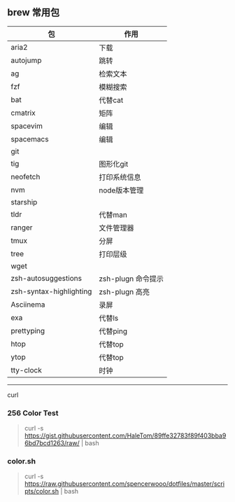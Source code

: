 ## brew 常用包

| 包                      | 作用               |
| ----------------------- | ------------------ |
| aria2                   | 下载               |
| autojump                | 跳转               |
| ag                      | 检索文本           |
| fzf                     | 模糊搜索           |
| bat                     | 代替cat            |
| cmatrix                 | 矩阵               |
| spacevim                | 编辑               |
| spacemacs               | 编辑               |
| git                     |                    |
| tig                     | 图形化git          |
| neofetch                | 打印系统信息       |
| nvm                     | node版本管理       |
| starship                |                    |
| tldr                    | 代替man            |
| ranger                  | 文件管理器         |
| tmux                    | 分屏               |
| tree                    | 打印层级           |
| wget                    |                    |
| zsh-autosuggestions     | zsh-plugn 命令提示 |
| zsh-syntax-highlighting | zsh-plugn 高亮     |
| Asciinema               | 录屏               |
| exa                     | 代替ls             |
| prettyping              | 代替ping           |
| htop                    | 代替top            |
| ytop                    | 代替top            |
| tty-clock               | 时钟               |
---

curl

### 256 Color Test
> curl -s https://gist.githubusercontent.com/HaleTom/89ffe32783f89f403bba96bd7bcd1263/raw/ | bash

### color.sh
>curl -s https://raw.githubusercontent.com/spencerwooo/dotfiles/master/scripts/color.sh | bash

